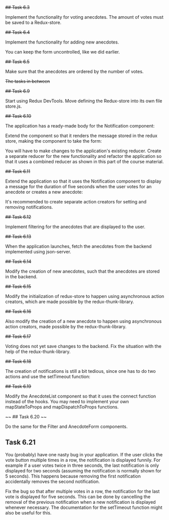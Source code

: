 ~~## Task 6.3~~

Implement the functionality for voting anecdotes. The amount of votes must be saved to a Redux-store.

~~## Task 6.4~~

Implement the functionality for adding new anecdotes.

You can keep the form uncontrolled, like we did earlier.

~~## Task 6.5~~

Make sure that the anecdotes are ordered by the number of votes.

~~The tasks in between~~

~~## Task 6.9~~

Start using Redux DevTools. Move defining the Redux-store into its own file store.js.

~~## Task 6.10~~

The application has a ready-made body for the Notification component:

Extend the component so that it renders the message stored in the redux store, making the component to take the form:

You will have to make changes to the application's existing reducer. Create a separate reducer for the new functionality and refactor the application so that it uses a combined reducer as shown in this part of the course material.

~~## Task 6.11~~

Extend the application so that it uses the Notification component to display a message for the duration of five seconds when the user votes for an anecdote or creates a new anecdote:

It's recommended to create separate action creators for setting and removing notifications.

~~## Task 6.12~~

Implement filtering for the anecdotes that are displayed to the user.

~~## Task 6.13~~

When the application launches, fetch the anecdotes from the backend implemented using json-server.

~~## Task 6.14~~

Modify the creation of new anecdotes, such that the anecdotes are stored in the backend.

~~## Task 6.15~~

Modify the initialization of redux-store to happen using asynchronous action creators, which are made possible by the redux-thunk-library.

~~## Task 6.16~~

Also modify the creation of a new anecdote to happen using asynchronous action creators, made possible by the redux-thunk-library.

~~## Task 6.17~~

Voting does not yet save changes to the backend. Fix the situation with the help of the redux-thunk-library.

~~## Task 6.18~~

The creation of notifications is still a bit tedious, since one has to do two actions and use the setTimeout function:

~~## Task 6.19~~

Modify the AnecdoteList component so that it uses the connect function instead of the hooks. You may need to implement your own mapStateToProps and mapDispatchToProps functions.

~~ ## Task 6.20 ~~

Do the same for the Filter and AnecdoteForm components.

## Task 6.21

You (probably) have one nasty bug in your application. If the user clicks the vote button multiple times in a row, the notification is displayed funnily. For example if a user votes twice in three seconds, the last notification is only displayed for two seconds (assuming the notification is normally shown for 5 seconds). This happens because removing the first notification accidentally removes the second notification.

Fix the bug so that after multiple votes in a row, the notification for the last vote is displayed for five seconds. This can be done by cancelling the removal of the previous notification when a new notification is displayed whenever necessary. The documentation for the setTimeout function might also be useful for this.
